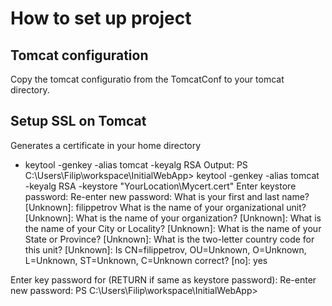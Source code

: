 # How to set up project

## Tomcat configuration  
Copy the tomcat configuratio from the TomcatConf to your tomcat directory.

## Setup SSL on Tomcat

Generates a certificate in your home directory
* keytool -genkey -alias tomcat -keyalg RSA
 Output: 
PS C:\Users\Filip\workspace\InitialWebApp> keytool -genkey -alias tomcat -keyalg RSA -keystore "YourLocation\Mycert.cert"
Enter keystore password:
Re-enter new password:
What is your first and last name?
  [Unknown]:  filippetrov
What is the name of your organizational unit?
  [Unknown]:
What is the name of your organization?
  [Unknown]:
What is the name of your City or Locality?
  [Unknown]:
What is the name of your State or Province?
  [Unknown]:
What is the two-letter country code for this unit?
  [Unknown]:
Is CN=filippetrov, OU=Unknown, O=Unknown, L=Unknown, ST=Unknown, C=Unknown correct?
  [no]:  yes

Enter key password for <tomcat>
        (RETURN if same as keystore password):
Re-enter new password:
PS C:\Users\Filip\workspace\InitialWebApp>
